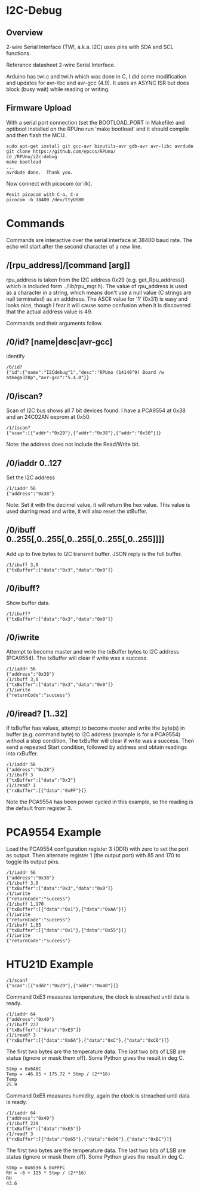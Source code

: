 # I2C-Debug 

## Overview

2-wire Serial Interface (TWI, a.k.a. I2C) uses pins with SDA and SCL functions. 

Referance datasheet 2-wire Serial Interface. 

Arduino has twi.c and twi.h which was done in C, I did some modification and updates for avr-libc and avr-gcc (4.9). It uses an ASYNC ISR but does block (busy wait) while reading or writing.

## Firmware Upload

With a serial port connection (set the BOOTLOAD_PORT in Makefile) and optiboot installed on the RPUno run 'make bootload' and it should compile and then flash the MCU.

``` 
sudo apt-get install git gcc-avr binutils-avr gdb-avr avr-libc avrdude
git clone https://github.com/epccs/RPUno/
cd /RPUno/i2c-debug
make bootload
...
avrdude done.  Thank you.
``` 

Now connect with picocom (or ilk).

``` 
#exit picocom with C-a, C-x
picocom -b 38400 /dev/ttyUSB0
``` 


# Commands

Commands are interactive over the serial interface at 38400 baud rate. The echo will start after the second character of a new line. 


## /\[rpu_address\]/\[command \[arg\]\]

rpu_address is taken from the I2C address 0x29 (e.g. get_Rpu_address() which is included form ../lib/rpu_mgr.h). The value of rpu_address is used as a character in a string, which means don't use a null value (C strings are null terminated) as an adddress. The ASCII value for '1' (0x31) is easy and looks nice, though I fear it will cause some confusion when it is discovered that the actual address value is 49.

Commands and their arguments follow.

## /0/id? \[name|desc|avr-gcc\]

identify 

``` 
/0/id?
{"id":{"name":"I2Cdebug^1","desc":"RPUno (14140^9) Board /w atmega328p","avr-gcc":"5.4.0"}}
```

## /0/iscan?

Scan of I2C bus shows all 7 bit devices found. I have a PCA9554 at 0x38 and an 24C02AN eeprom at 0x50.

``` 
/1/iscan?
{"scan":[{"addr":"0x29"},{"addr":"0x38"},{"addr":"0x50"}]}
```

Note: the address does not include the Read/Write bit. 


## /0/iaddr 0..127

Set the I2C address 

``` 
/1/iaddr 56
{"address":"0x38"}
```

Note: Set it with the decimel value, it will return the hex value. This value is used durring read and write, it will also reset the xtBuffer.


## /0/ibuff 0..255\[,0..255\[,0..255\[,0..255\[,0..255\]\]\]\]

Add up to five bytes to I2C transmit buffer. JSON reply is the full buffer. 

``` 
/1/ibuff 3,0
{"txBuffer":["data":"0x3","data":"0x0"]}
``` 


## /0/ibuff?

Show buffer data.

``` 
/1/ibuff?
{"txBuffer":["data":"0x3","data":"0x0"]}
``` 

## /0/iwrite

Attempt to become master and write the txBuffer bytes to I2C address (PCA9554). The txBuffer will clear if write was a success.

``` 
/1/iaddr 56
{"address":"0x38"}
/1/ibuff 3,0
{"txBuffer":["data":"0x3","data":"0x0"]}
/1/iwrite
{"returnCode":"success"}
``` 

## /0/iread? \[1..32\]

If txBuffer has values, attempt to become master and write the byte(s) in buffer (e.g. command byte) to I2C address (example is for a PCA9554) without a stop condition. The txBuffer will clear if write was a success. Then send a repeated Start condition, followed by address and obtain readings into rxBuffer.

``` 
/1/iaddr 56
{"address":"0x38"}
/1/ibuff 3
{"txBuffer":["data":"0x3"}
/1/iread? 1
{"rxBuffer":[{"data":"0xFF"}]}
``` 

Note the PCA9554 has been power cycled in this example, so the reading is the default from register 3.


# PCA9554 Example

Load the PCA9554 configuration register 3 (DDR) with zero to set the port as output. Then alternate register 1 (the output port) with 85 and 170 to toggle its output pins. 

``` 
/1/iaddr 56
{"address":"0x38"}
/1/ibuff 3,0
{"txBuffer":["data":"0x3","data":"0x0"]}
/1/iwrite
{"returnCode":"success"}
/1/ibuff 1,170
{"txBuffer":[{"data":"0x1"},{"data":"0xAA"}]}
/1/iwrite
{"returnCode":"success"}
/1/ibuff 1,85
{"txBuffer":[{"data":"0x1"},{"data":"0x55"}]}
/1/iwrite
{"returnCode":"success"}
``` 

# HTU21D Example 

``` 
/1/scan?
{"scan":[{"addr":"0x29"},{"addr":"0x40"}]}
``` 

Command 0xE3 measures temperature, the clock is streached until data is ready.

``` 
/1/iaddr 64
{"address":"0x40"}
/1/ibuff 227
{"txBuffer":["data":"0xE3"]}
/1/iread? 3
{"rxBuffer":[{"data":"0x6A"},{"data":"0xC"},{"data":"0xC6"}]}
``` 

The first two bytes are the temperature data. The last two bits of LSB are status (ignore or mask them off). Some Python gives the result in deg C.

``` 
Stmp = 0x6A0C
Temp = -46.85 + 175.72 * Stmp / (2**16)
Temp
25.9
``` 

Command 0xE5 measures humidity, again the clock is streached until data is ready.

``` 
/1/iaddr 64
{"address":"0x40"}
/1/ibuff 229
{"txBuffer":["data":"0xE5"]}
/1/read? 3
{"rxBuffer":[{"data":"0x65"},{"data":"0x96"},{"data":"0xBC"}]}
``` 

The first two bytes are the temperature data. The last two bits of LSB are status (ignore or mask them off). Some Python gives the result in deg C.

``` 
Stmp = 0x6596 & 0xFFFC
RH = -6 + 125 * Stmp / (2**16)
RH
43.6
``` 
